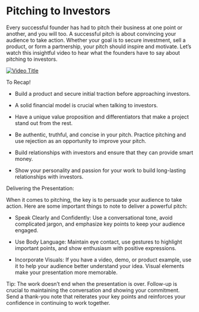 # Pitching to Investors

Every successful founder has had to pitch their business at one point or another, and you will too. A successful pitch is about convincing your audience to take action. Whether your goal is to secure investment, sell a product, or form a partnership, your pitch should inspire and motivate. Let’s watch this insightful video to hear what the founders have to say about pitching to investors.

[![Video Title](https://img.youtube.com/vi/4GNej9jzXBs/0.jpg)](https://youtu.be/4GNej9jzXBs)

To Recap!

- Build a product and secure initial traction before approaching investors.

- A solid financial model is crucial when talking to investors.

- Have a unique value proposition and differentiators that make a project stand out from the rest.

- Be authentic, truthful, and concise in your pitch. Practice pitching and use rejection as an opportunity to improve your pitch.

- Build relationships with investors and ensure that they can provide smart money.

- Show your personality and passion for your work to build long-lasting relationships with investors.

Delivering the Presentation:

When it comes to pitching, the key is to persuade your audience to take action. Here are some important things to note to deliver a powerful pitch:

- Speak Clearly and Confidently: Use a conversational tone, avoid complicated jargon, and emphasize key points to keep your audience engaged.

- Use Body Language: Maintain eye contact, use gestures to highlight important points, and show enthusiasm with positive expressions.

- Incorporate Visuals: If you have a video, demo, or product example, use it to help your audience better understand your idea. Visual elements make your presentation more memorable.

Tip: The work doesn’t end when the presentation is over. Follow-up is crucial to maintaining the conversation and showing your commitment. Send a thank-you note that reiterates your key points and reinforces your confidence in continuing to work together.